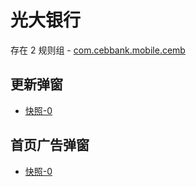 # 光大银行

存在 2 规则组 - [com.cebbank.mobile.cemb](/src/apps/com.cebbank.mobile.cemb.ts)

## 更新弹窗

- [快照-0](https://gkd-kit.songe.li/import/12727241)

## 首页广告弹窗

- [快照-0](https://gkd-kit.songe.li/import/12727248)
